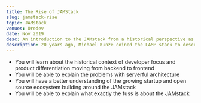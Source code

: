 ```yaml
---
title: The Rise of JAMStack
slug: jamstack-rise
topic: JAMstack
venues: Oredev
date: Nov 2019
desc: An introduction to the JAMstack from a historical perspective as the next evolution from LAMP and MEAN stacks
description: 20 years ago, Michael Kunze coined the LAMP stack to describe the success of open source architecture on the web, but it also betrayed the server-centric world of the time. 5 years ago, Val Karpov described the MEAN stack as a JavaScript centric alternative straddling frontend and backend worlds. A lot has happened since then. React rose to dominance, AWS Lambda started the Serverless movement, the "API economy" arose to serve developers, and Static Site Generators came back in a big way. What is driving this new stack of Javascript, APIs, and Markup?
---
```


- You will learn about the historical context of developer focus and product differentiation moving from backend to frontend
- You will be able to explain the problems with serverful architecture
- You will have a better understanding of the growing startup and open source ecosystem building around the JAMstack
- You will be able to explain what exactly the fuss is about the JAMstack
